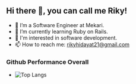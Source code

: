 ## Hi there 👋, you can call me Riky!

- 🔭 I’m a Software Engineer at Mekari.
- 🌱 I’m currently learning Ruby on Rails.
- 👀 I'm interested in software development.
- 📫 How to reach me: rikyhidayat21@gmail.com

### Github Performance Overall

<!-- - ![Riky's github stats](https://github-readme-stats.vercel.app/api?username=rikyhidayat21&show_icons=true&them=cobalt) - -->

<!-- - ![Top Langs](https://github-readme-stats.vercel.app/api/top-langs/?username=rikyhidayat21&layout=compact) -->
- ![Top Langs](https://github-readme-stats.vercel.app/api/top-langs/?username=rikyhidayat21)
<!--
**rikyhidayat21/rikyhidayat21** is a ✨ _special_ ✨ repository because its `README.md` (this file) appears on your GitHub profile.

Here are some ideas to get you started:

- 🔭 I’m currently working on ...
- 🌱 I’m currently learning ...
- 👯 I’m looking to collaborate on ...
- 🤔 I’m looking for help with ...
- 💬 Ask me about ...
- 📫 How to reach me: ...
- 😄 Pronouns: ...
- ⚡ Fun fact: ...
-->
